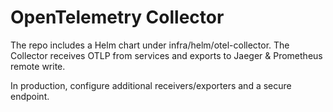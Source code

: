 # OpenTelemetry Collector

The repo includes a Helm chart under infra/helm/otel-collector. The Collector receives OTLP from services and exports to Jaeger & Prometheus remote write.

In production, configure additional receivers/exporters and a secure endpoint.
